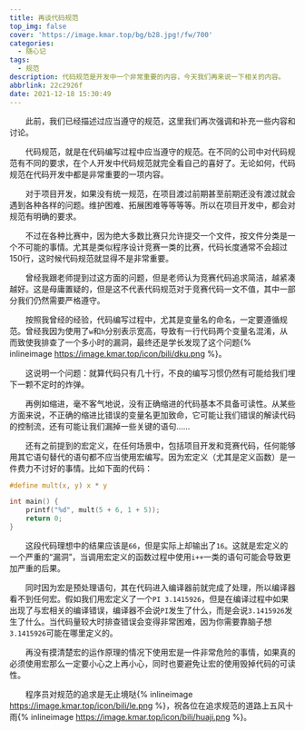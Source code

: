 ```yaml
---
title: 再谈代码规范
top_img: false
cover: 'https://image.kmar.top/bg/b28.jpg!/fw/700'
categories:
  - 随心记
tags:
  - 规范
description: 代码规范是开发中一个非常重要的内容，今天我们再来说一下相关的内容。
abbrlink: 22c2926f
date: 2021-12-18 15:30:49
---
```


&emsp;&emsp;此前，我们已经描述过应当遵守的规范，这里我们再次强调和补充一些内容和讨论。

&emsp;&emsp;代码规范，就是在代码编写过程中应当遵守的规范。在不同的公司中对代码规范有不同的要求，在个人开发中代码规范就完全看自己的喜好了。无论如何，代码规范在代码开发中都是非常重要的一项内容。

&emsp;&emsp;对于项目开发，如果没有统一规范，在项目渡过前期甚至前期还没有渡过就会遇到各种各样的问题。维护困难、拓展困难等等等等。所以在项目开发中，都会对规范有明确的要求。

&emsp;&emsp;不过在各种比赛中，因为绝大多数比赛只允许提交一个文件，按文件分类是一个不可能的事情。尤其是类似程序设计竞赛一类的比赛，代码长度通常不会超过150行，这时候代码规范就显得不是非常重要。

&emsp;&emsp;曾经我跟老师提到过这方面的问题，但是老师认为竞赛代码追求简洁，越紧凑越好。这是母庸置疑的，但是这不代表代码规范对于竞赛代码一文不值，其中一部分我们仍然需要严格遵守。

&emsp;&emsp;按照我曾经的经验，代码编写过程中，尤其是变量名的命名，一定要遵循规范。曾经我因为使用了`w`和`h`分别表示宽高，导致有一行代码两个变量名混淆，从而致使我排查了一个多小时的漏洞，最终还是学长发现了这个问题{% inlineimage https://image.kmar.top/icon/bili/dku.png %}。

&emsp;&emsp;这说明一个问题：就算代码只有几十行，不良的编写习惯仍然有可能给我们埋下一颗不定时的炸弹。

&emsp;&emsp;再例如缩进，毫不客气地说，没有正确缩进的代码基本不具备可读性。从某些方面来说，不正确的缩进比错误的变量名更加致命，它可能让我们错误的解读代码的控制流，还有可能让我们漏掉一些关键的语句……

&emsp;&emsp;还有之前提到的宏定义，在任何场景中，包括项目开发和竞赛代码，任何能够用其它语句替代的语句都不应当使用宏编写。因为宏定义（尤其是定义函数）是一件费力不讨好的事情。比如下面的代码：

```c
#define mult(x, y) x * y

int main() {
    printf("%d", mult(5 + 6, 1 + 5));
    return 0;
}
```

&emsp;&emsp;这段代码理想中的结果应该是`66`，但是实际上却输出了`16`。这就是宏定义的一个严重的“漏洞”，当调用宏定义的函数过程中使用`i++`一类的语句可能会导致更加严重的后果。

&emsp;&emsp;同时因为宏是预处理语句，其在代码进入编译器前就完成了处理，所以编译器看不到任何宏。假如我们用宏定义了一个`PI 3.1415926`，但是在编译过程中如果出现了与宏相关的编译错误，编译器不会说`PI`发生了什么，而是会说`3.1415926`发生了什么。当代码量较大时排查错误会变得非常困难，因为你需要靠脑子想`3.1415926`可能在哪里定义的。

&emsp;&emsp;再没有摸清楚宏的运作原理的情况下使用宏是一件非常危险的事情，如果真的必须使用宏那么一定要小心之上再小心，同时也要避免让宏的使用毁掉代码的可读性。

&emsp;&emsp;程序员对规范的追求是无止境哒{% inlineimage https://image.kmar.top/icon/bili/le.png %}，祝各位在追求规范的道路上五风十雨{% inlineimage https://image.kmar.top/icon/bili/huaji.png %}。